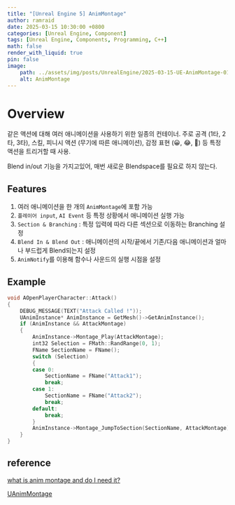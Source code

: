 ```yaml
---
title: "[Unreal Engine 5] AnimMontage"
author: ramraid
date: 2025-03-15 10:30:00 +0800
categories: [Unreal Engine, Component]
tags: [Unreal Engine, Components, Programming, C++]
math: false
render_with_liquid: true
pin: false
image:
    path: ../assets/img/posts/UnrealEngine/2025-03-15-UE-AnimMontage-01.png
    alt: AnimMontage
---
```


# Overview

같은 액션에 대해 여러 애니메이션을 사용하기 위한 일종의 컨테이너.
주로 공격 (1타, 2타, 3타), 스킬, 피니시 액션 (무기에 따른 애니메이션), 감정 표현 (😀, 😂, 🥰) 등 특정 액션을 트리거할 때 사용.

Blend in/out 기능을 가지고있어, 매번 새로운 Blendspace를 필요로 하지 않는다.

## Features

1. 여러 애니메이션을 한 개의 `AnimMontage`에 포함 가능
2. `플레이어 input`, `AI Event` 등 특정 상황에서 애니메이션 실행 가능
3. `Section & Branching` : 특정 입력에 따라 다른 섹션으로 이동하는 Branching 설정
4. `Blend In & Blend Out` : 애니메이션의 시작/끝에서 기존/다음 애니메이션과 얼마나 부드럽게 Blend되는지 설정
5. `AnimNotify`를 이용해 함수나 사운드의 실행 시점을 설정

## Example

```cpp
void AOpenPlayerCharacter::Attack()
{
	DEBUG_MESSAGE(TEXT("Attack Called !"));
	UAnimInstance* AnimInstance = GetMesh()->GetAnimInstance();
	if (AnimInstance && AttackMontage)
	{
		AnimInstance->Montage_Play(AttackMontage);
		int32 Selection = FMath::RandRange(0, 1);
		FName SectionName = FName();
		switch (Selection)
		{
		case 0:
			SectionName = FName("Attack1");
			break;
		case 1:
			SectionName = FName("Attack2");
			break;
		default:
			break;
		}
		AnimInstance->Montage_JumpToSection(SectionName, AttackMontage);
	}
}
```

## reference

[what is anim montage and do I need it?](https://www.reddit.com/r/unrealengine/comments/hhhj4b/what_is_anim_montage_and_do_i_need_it/?rdt=46909)

[UAnimMontage](https://dev.epicgames.com/documentation/en-us/unreal-engine/API/Runtime/Engine/Animation/UAnimMontage)
